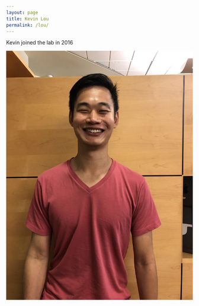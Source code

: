 ```yaml
---
layout: page
title: Kevin Lou
permalink: /lou/
---
```

Kevin joined the lab in 2016

![Kevin Lou pic](../img/kevin.jpg)
